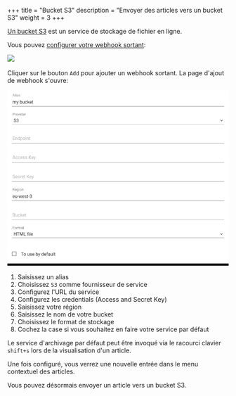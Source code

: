 +++
title = "Bucket S3"
description = "Envoyer des articles vers un bucket S3"
weight = 3
+++

[Un bucket S3](https://en.wikipedia.org/wiki/Amazon_S3) est un service de stockage de fichier en ligne.

Vous pouvez [configurer votre webhook sortant](https://readflow.app/settings/integrations):

![](../../incoming-webhook/integrations.png)

Cliquer sur le bouton `Add` pour ajouter un webhook sortant.
La page d'ajout de webhook s'ouvre:

![](images/config.png)

1. Saisissez un alias
1. Choisissez `S3` comme fournisseur de service
1. Configurez l'URL du service
1. Configurez les credentials (Access and Secret Key)
1. Saisissez votre région
1. Saisissez le nom de votre bucket
1. Choisissez le format de stockage
1. Cochez la case si vous souhaitez en faire votre service par défaut

Le service d'archivage par défaut peut être invoqué via le racourci clavier `shift+s` lors de la visualisation d'un article.

Une fois configuré, vous verrez une nouvelle entrée dans le menu contextuel des articles.

Vous pouvez désormais envoyer un article vers un bucket S3.
